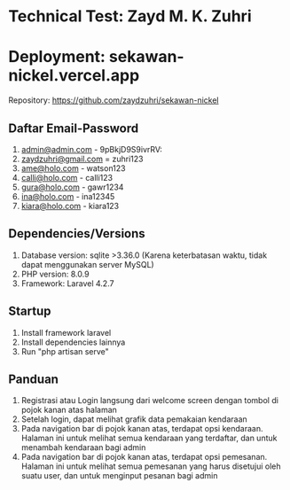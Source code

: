 # Technical Test: Zayd M. K. Zuhri
# Deployment: sekawan-nickel.vercel.app
Repository: https://github.com/zaydzuhri/sekawan-nickel

## Daftar Email-Password
1. admin@admin.com - 9pBkjD9S9ivrRV:
2. zaydzuhri@gmail.com = zuhri123
3. ame@holo.com - watson123
4. calli@holo.com - calli123
5. gura@holo.com - gawr1234
6. ina@holo.com - ina12345
7. kiara@holo.com - kiara123

## Dependencies/Versions
1. Database version: sqlite >3.36.0 (Karena keterbatasan waktu, tidak dapat menggunakan server MySQL)
2. PHP version: 8.0.9
3. Framework: Laravel 4.2.7

## Startup
1. Install framework laravel
2. Install dependencies lainnya
3. Run "php artisan serve"

## Panduan
1. Registrasi atau Login langsung dari welcome screen dengan tombol di pojok kanan atas halaman
2. Setelah login, dapat melihat grafik data pemakaian kendaraan
3. Pada navigation bar di pojok kanan atas, terdapat opsi kendaraan. Halaman ini untuk melihat semua kendaraan yang terdaftar, dan untuk menambah kendaraan bagi admin
4. Pada navigation bar di pojok kanan atas, terdapat opsi pemesanan. Halaman ini untuk melihat semua pemesanan yang harus disetujui oleh suatu user, dan untuk menginput pesanan bagi admin